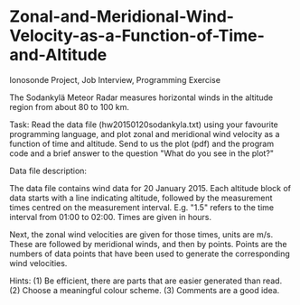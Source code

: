 # Zonal-and-Meridional-Wind-Velocity-as-a-Function-of-Time-and-Altitude




Ionosonde Project, Job Interview, Programming Exercise

The Sodankylä Meteor Radar measures horizontal winds in the altitude region from about 80 to 100 km.

Task: Read the data file (hw20150120sodankyla.txt) using your favourite programming language, and plot zonal and meridional wind velocity as a function of time and altitude. Send to us the plot (pdf) and the program code and a brief answer to the question "What do you see in the plot?"

Data file description:

The data file contains wind data for 20 January 2015. Each altitude block of data starts with a line indicating altitude, followed by the measurement times centred on the measurement interval. E.g. "1.5" refers to the time interval from 01:00 to 02:00. Times are given in hours.

Next, the zonal wind velocities are given for those times, units are m/s. These are followed by meridional winds, and then by points. Points are the numbers of data points that have been used to generate the corresponding wind velocities.

Hints: (1) Be efficient, there are parts that are easier generated than read. (2) Choose a meaningful colour scheme. (3) Comments are a good idea.
